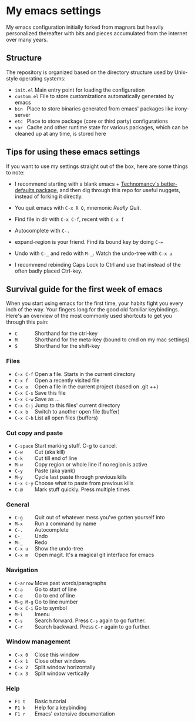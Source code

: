 # My emacs settings

My emacs configuration initially forked from magnars but heavily personalized
thereafter with bits and pieces accumulated from the internet over many years.

## Structure

The repository is organized based on the directory structure used by Unix-style
operating systems:

* `init.el`   Main entry point for loading the configuration
* `custom.el` File to store customizations automatically generated by emacs
* `bin `      Place to store binaries generated from emacs' packages like irony-server
* `etc `      Place to store package (core or third party) configurations
* `var `      Cache and other runtime state for various packages, which can be
  cleaned up at any time, is stored here


## Tips for using these emacs settings

If you want to use my settings straight out of the box, here are some things to note:

 * I recommend starting with a blank emacs +
   [Technomancy's better-defaults package](https://github.com/technomancy/better-defaults),
   and then dig through this repo for useful nuggets, instead of forking it directly.

 * You quit emacs with `C-x R Q`, mnemonic *Really Quit*.

 * Find file in dir with `C-x C-f`, recent with `C-x f`

 * Autocomplete with `C-.`

 * expand-region is your friend. Find its bound key by doing `C-=`

 * Undo with `C-_` and redo with `M-_`. Watch the undo-tree with `C-x u`

 * I recommend rebinding Caps Lock to Ctrl and use that instead of the often badly placed Ctrl-key.

## Survival guide for the first week of emacs

When you start using emacs for the first time, your habits fight you every inch
of the way. Your fingers long for the good old familiar keybindings. Here's an
overview of the most commonly used shortcuts to get you through this pain:

* `C      ` Shorthand for the ctrl-key
* `M      ` Shorthand for the meta-key (bound to cmd on my mac settings)
* `S      ` Shorthand for the shift-key

### Files

* `C-x C-f` Open a file. Starts in the current directory
* `C-x f  ` Open a recently visited file
* `C-x o  ` Open a file in the current project (based on .git ++)
* `C-x C-s` Save this file
* `C-x C-w` Save as ...
* `C-x C-j` Jump to this files' current directory
* `C-x b  ` Switch to another open file (buffer)
* `C-x C-b` List all open files (buffers)

### Cut copy and paste

* `C-space` Start marking stuff. C-g to cancel.
* `C-w    ` Cut (aka kill)
* `C-k    ` Cut till end of line
* `M-w    ` Copy region or whole line if no region is active
* `C-y    ` Paste (aka yank)
* `M-y    ` Cycle last paste through previous kills
* `C-x C-y` Choose what to paste from previous kills
* `C-@    ` Mark stuff quickly. Press multiple times

### General

* `C-g    ` Quit out of whatever mess you've gotten yourself into
* `M-x    ` Run a command by name
* `C-.    ` Autocomplete
* `C-_    ` Undo
* `M-_    ` Redo
* `C-x u  ` Show the undo-tree
* `C-x m  ` Open magit. It's a magical git interface for emacs

### Navigation

* `C-arrow` Move past words/paragraphs
* `C-a    ` Go to start of line
* `C-e    ` Go to end of line
* `M-g M-g` Go to line number
* `C-x C-i` Go to symbol
* `M-i    ` Imenu
* `C-s    ` Search forward. Press `C-s` again to go further.
* `C-r    ` Search backward. Press `C-r` again to go further.

### Window management

* `C-x 0  ` Close this window
* `C-x 1  ` Close other windows
* `C-x 2  ` Split window horizontally
* `C-x 3  ` Split window vertically

### Help

* `F1 t   ` Basic tutorial
* `F1 k   ` Help for a keybinding
* `F1 r   ` Emacs' extensive documentation
